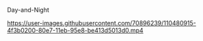 Day-and-Night

https://user-images.githubusercontent.com/70896239/110480915-4f3b0200-80e7-11eb-95e8-be413d5013d0.mp4


